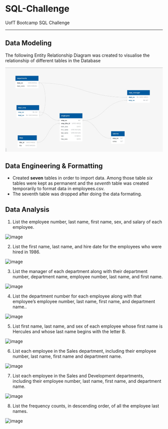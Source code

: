 # SQL-Challenge
UofT Bootcamp SQL Challenge
__________________________________

## Data Modeling

The following Entity Relationship Diagram was created to visualise the relationship of different tables in the Database

![ERD](image.png)

## Data Engineering & Formatting

* Created **seven** tables in order to import data. Among those table *six* tables were kept as permanent and the *seventh* table was created temporarily to       format data in employees.csv.
* The seventh table was dropped after doing the data formating.

## Data Analysis

1. List the employee number, last name, first name, sex, and salary of each employee.

![image](https://github.com/user-attachments/assets/9d38fd17-ae5c-47b4-8fe0-390dd8cfbffb)

2. List the first name, last name, and hire date for the employees who were hired in 1986.

![image](https://github.com/user-attachments/assets/66748c43-d17c-4bb0-9055-9f6a0fe097a5)

3. List the manager of each department along with their department number, department name, employee number, last name, and first name.

![image](https://github.com/user-attachments/assets/3f20da5b-72ed-41c4-9160-e291c92a07bd)

4. List the department number for each employee along with that employee’s employee number, last name, first name, and department name..

![image](https://github.com/user-attachments/assets/580a3757-6e79-4606-a377-60dac6c05f72)

5. List first name, last name, and sex of each employee whose first name is Hercules and whose last name begins with the letter B.
   
![image](https://github.com/user-attachments/assets/4c0ca980-176a-4903-9063-a665aa979232)

6. List each employee in the Sales department, including their employee number, last name, first name and department name.
   
![image](https://github.com/user-attachments/assets/07aab1aa-7340-4ae0-99ba-6bc2cc663efb)

7. List each employee in the Sales and Development departments, including their employee number, last name, first name, and department name.

![image](https://github.com/user-attachments/assets/13aaa9d0-3046-456c-8c29-f9699dc7a596)

8. List the frequency counts, in descending order, of all the employee last names.

![image](https://github.com/user-attachments/assets/f4bcfe2a-e6bb-4e60-ae41-1bc64e41fc4f)

